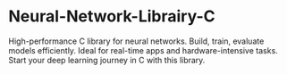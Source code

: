 # Neural-Network-Librairy-C
High-performance C library for neural networks. Build, train, evaluate models efficiently. Ideal for real-time apps and hardware-intensive tasks. Start your deep learning journey in C with this library.

